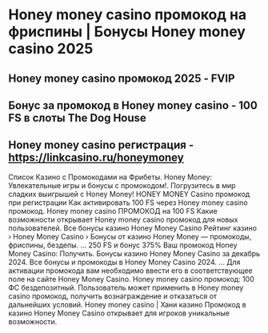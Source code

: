 # Honey money casino промокод на фриспины | Бонусы Honey money casino 2025

## Honey money casino промокод 2025 - FVIP 

## Бонус за промокод в Honey money casino  - 100 FS в слоты The Dog House

## Honey money casino регистрация - https://linkcasino.ru/honeymoney


Список Казино с Промокодами на Фрибеты. Honey Money: Увлекательные игры и бонусы с промокодом!. Погрузитесь в мир сладких выигрышей с Honey Money!
HONEY MONEY Casino промокод при регистрации Как активировать 100 FS через Honey money casino промокод. Honey money casino ПРОМОКОД на 100 FS Какие возможности открывает Honey money casino промокод для новых пользователей. Все бонусы казино Honey Money Casino Рейтинг казино › Honey Money Casino › Бонусы от казино Honey Money — промокоды, фриспины, бездепы. ... 250 FS и бонус 375% Ваш промокод Honey Money Casino: Получить. Бонусы казино Honey Money Casino за декабрь 2024. Все бонусы и промокоды в Honey Money Casino 2024. ... Для активации промокода вам необходимо ввести его в соответствующее поле на сайте Honey Money Casino. Honey money casino промокод: 100 ФС бездепозитный. Пользователь может применить в Honey money casino промокод, получить вознаграждение и отказаться от дальнейших условий.
Honey money casino | Хани казино 
Промокод в казино Honey Money Casino открывает для игроков уникальные возможности.
